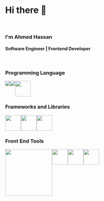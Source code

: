<h1>Hi there 👋</h1>
<br/>
<h3>I'm Ahmed Hassan</h3>
<h4>Software Engineer | Frontend Developer</h4>
<br/>
<div>
  <h3>Programming Language</h3>
<div style="display:flex">
  <img src="https://camo.githubusercontent.com/77a94341662845d3740986b84d8219c0fd4a0a9e4af8e5411c24cec0faee2129/68747470733a2f2f696d672e736869656c64732e696f2f62616467652f4a6176615363726970742d3332333333303f7374796c653d666f722d7468652d6261646765266c6f676f3d6a617661736372697074266c6f676f436f6c6f723d463744463145"/>
<img src="https://camo.githubusercontent.com/285ab4821a49901296f0a200dd024547f2a12657673caf8e1b5524041cb1dd0e/68747470733a2f2f696d672e736869656c64732e696f2f62616467652f547970655363726970742d3331373843363f7374796c653d666f722d7468652d6261646765266c6f676f3d74797065736372697074266c6f676f436f6c6f723d7768697465"/>

<img style="width:50px" src="https://res.cloudinary.com/practicaldev/image/fetch/s--2XdEnCAM--/c_imagga_scale,f_auto,fl_progressive,h_900,q_auto,w_1600/https://raw.githubusercontent.com/sandeepkumar17/td-dev.to/di-collection-posts/assets/blog-cover/c-sharp.png"/>
</div>

</div>

<div>
  <h3>Frameworks and Libraries</h3>
<div style="display:flex">
  <img style="width:50px" src="https://miro.medium.com/v2/resize:fit:1200/1*y6C4nSvy2Woe0m7bWEn4BA.png"/>
  <img style="width:50px" src="https://upload.wikimedia.org/wikipedia/commons/thumb/c/cf/Angular_full_color_logo.svg/512px-Angular_full_color_logo.svg.png"/>
  <img style="width:50px" src="https://www.rapidbrains.com/assets/img/services/rapidbrains-ASP.NET.webp"/>

</div>
<div>
  <h3>Front End Tools</h3>
<div style="display:flex">
  <img style="width:150px" src="https://www.p92.hu/binaries/content/gallery/p92website/technologies/htmlcssjs-details.png"/>
  <img style="width:50px" src="https://images.squarespace-cdn.com/content/v1/5d092c5193b409000129adc4/1561156687619-4HL4TCIN7ZFNF2DZCSOZ/jquery+logo.png?format=300w"/>
  <img style="width:50px" src="https://upload.wikimedia.org/wikipedia/commons/thumb/b/b2/Bootstrap_logo.svg/120px-Bootstrap_logo.svg.png"/>
  <img style="width:50px" src="https://miro.medium.com/v2/resize:fit:640/format:webp/1*JEHLmWo6_SrpHPiP4AimIw.png"/>
  

</div>
